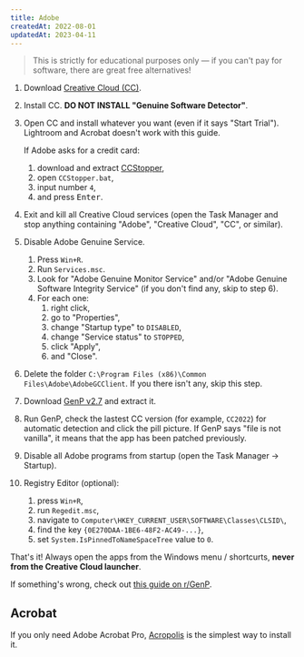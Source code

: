```yaml
---
title: Adobe
createdAt: 2022-08-01
updatedAt: 2023-04-11
---
```


> This is strictly for educational purposes only — if you can't pay for software, there are great free alternatives!

1. Download [Creative Cloud (CC)](https://creativecloud.adobe.com/apps/all/desktop?action=install&source=apps&productId=creative-cloud).
2. Install CC. **DO NOT INSTALL "Genuine Software Detector"**.
3. Open CC and install whatever you want (even if it says "Start Trial"). Lightroom and Acrobat doesn't work with this guide.

   If Adobe asks for a credit card:

   1. download and extract [CCStopper](https://github.com/eaaasun/CCStopper/releases/latest),
   2. open `CCStopper.bat`,
   3. input number `4`,
   4. and press <kbd>Enter</kbd>.

4. Exit and kill all Creative Cloud services (open the Task Manager and stop anything containing "Adobe", "Creative Cloud", "CC", or similar).
5. Disable Adobe Genuine Service.
   1. Press `Win+R`.
   2. Run `Services.msc`.
   3. Look for "Adobe Genuine Monitor Service" and/or "Adobe Genuine Software Integrity Service" (if you don't find any, skip to step 6).
   4. For each one:
      1. right click,
      2. go to "Properties",
      3. change "Startup type" to `DISABLED`,
      4. change "Service status" to `STOPPED`,
      5. click "Apply",
      6. and "Close".
6. Delete the folder `C:\Program Files (x86)\Common Files\Adobe\AdobeGCClient`. If you there isn't any, skip this step.
7. Download [GenP v2.7](https://www.mediafire.com/file/3lpsrxiz47mlhu2/Adobe-GenP-2.7.zip/file) and extract it.
8. Run GenP, check the lastest CC version (for example, `CC2022`) for automatic detection and click the pill picture. If GenP says "file is not vanilla", it means that the app has been patched previously.
9. Disable all Adobe programs from startup (open the Task Manager -> Startup).
10. Registry Editor (optional):
    1. press `Win+R`,
    2. run `Regedit.msc`,
    3. navigate to `Computer\HKEY_CURRENT_USER\SOFTWARE\Classes\CLSID\`,
    4. find the key `{0E270DAA-1BE6-48F2-AC49-...}`,
    5. set `System.IsPinnedToNameSpaceTree` value to `0`.

That's it! Always open the apps from the Windows menu / shortcurts, **never from the Creative Cloud launcher**.

If something's wrong, check out [this guide on r/GenP](https://www.reddit.com/r/GenP/wiki/redditgenpguides/).

## Acrobat

If you only need Adobe Acrobat Pro, [Acropolis](https://www.reddit.com/r/GenP/wiki/redditgenpguides/#wiki_guide_.2310_-_acropolis.3A_adobe_acrobat_pro_dc_.28standalone.2Fcc-less.29) is the simplest way to install it.
